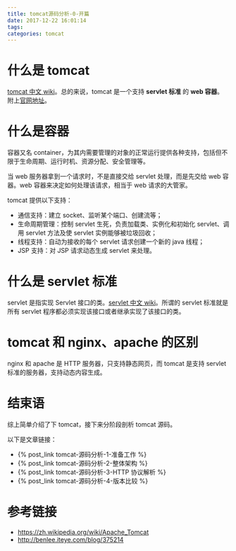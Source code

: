 ```yaml
---
title: tomcat源码分析-0-开篇
date: 2017-12-22 16:01:14
tags:
categories: tomcat
---
```


# 什么是 tomcat

[tomcat 中文 wiki](https://zh.wikipedia.org/wiki/Apache_Tomcat)。总的来说，tomcat 是一个支持 **servlet 标准** 的 **web 容器**。附上[官网地址](http://tomcat.apache.org/)。

# 什么是容器

容器又名 container，为其内需要管理的对象的正常运行提供各种支持，包括但不限于生命周期、运行时机、资源分配、安全管理等。

当 web 服务器拿到一个请求时，不是直接交给 servlet 处理，而是先交给 web 容器。web 容器来决定如何处理该请求，相当于 web 请求的大管家。

tomcat 提供以下支持：

* 通信支持：建立 socket、监听某个端口、创建流等；
* 生命周期管理：控制 servlet 生死，负责加载类、实例化和初始化 servlet、调用 servlet 方法及使 servlet 实例能够被垃圾回收；
* 线程支持：自动为接收的每个 servlet 请求创建一个新的 java 线程；
* JSP 支持：对 JSP 请求动态生成 servlet 来处理。

# 什么是 servlet 标准

servlet 是指实现 Servlet 接口的类。[servlet 中文 wiki](https://zh.wikipedia.org/wiki/Java_Servlet)。所谓的 servlet 标准就是所有 servlet 程序都必须实现该接口或者继承实现了该接口的类。

# tomcat 和 nginx、apache 的区别

nginx 和 apache 是 HTTP 服务器，只支持静态网页，而 tomcat 是支持 servlet 标准的服务器，支持动态内容生成。

# 结束语

综上简单介绍了下 tomcat，接下来分阶段剖析 tomcat 源码。

以下是文章链接：

* {% post_link tomcat-源码分析-1-准备工作 %}
* {% post_link tomcat-源码分析-2-整体架构 %}
* {% post_link tomcat-源码分析-3-HTTP 协议解析 %}
* {% post_link tomcat-源码分析-4-版本比较 %}

# 参考链接

* <https://zh.wikipedia.org/wiki/Apache_Tomcat>
* <http://benlee.iteye.com/blog/375214>
